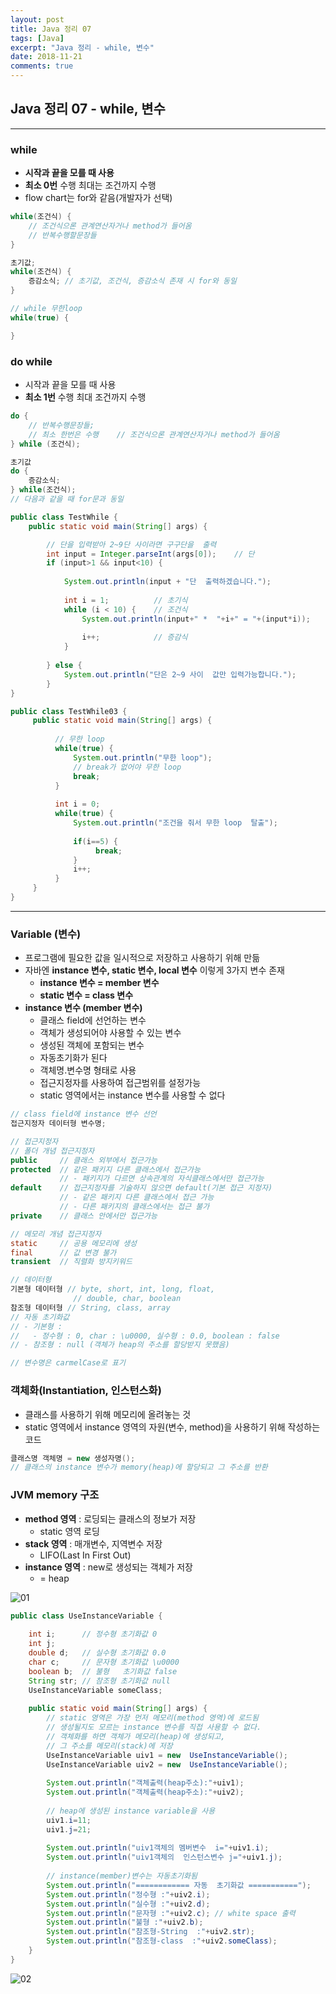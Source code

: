 ```yaml
---
layout: post
title: Java 정리 07
tags: [Java]
excerpt: "Java 정리 - while, 변수"
date: 2018-11-21
comments: true
---
```


## Java 정리 07 - while, 변수

---

### while


* **시작과 끝을 모를 때 사용**
* **최소 0번** 수행 최대는 조건까지 수행
* flow chart는 for와 같음(개발자가 선택)

```java
while(조건식) {
    // 조건식으론 관계연산자거나 method가 들어옴
    // 반복수행할문장들
}
```

```java
초기값;
while(조건식) {
    증감소식; // 초기값, 조건식, 증감소식 존재 시 for와 동일
}
```

```java
// while 무한loop
while(true) {

}
```

### do while


* 시작과 끝을 모를 때 사용
* **최소 1번** 수행 최대 조건까지 수행

```java
do {
    // 반복수행문장들;
    // 최소 한번은 수행    // 조건식으론 관계연산자거나 method가 들어옴
} while (조건식);
```

```java
초기값
do {
    증감소식;
} while(조건식);
// 다음과 같을 때 for문과 동일
```

```java
public class TestWhile {
    public static void main(String[] args) {

        // 단을 입력받아 2~9단 사이라면 구구단을  출력
        int input = Integer.parseInt(args[0]);    // 단
        if (input>1 && input<10) {
            
            System.out.println(input + "단  출력하겠습니다.");
            
            int i = 1;          // 초기식
            while (i < 10) {    // 조건식
                System.out.println(input+" *  "+i+" = "+(input*i));
                
                i++;            // 증감식
            }
                
        } else {
            System.out.println("단은 2~9 사이  값만 입력가능합니다.");
        }
}
```

```java
public class TestWhile03 {
     public static void main(String[] args) {
          
          // 무한 loop
          while(true) {
              System.out.println("무한 loop");
              // break가 없어야 무한 loop
              break;
          }
          
          int i = 0;
          while(true) {
              System.out.println("조건을 줘서 무한 loop  탈출");
              
              if(i==5) {
                   break;
              }
              i++;
          }
     }
}
```

---

### Variable (변수)

* 프로그램에 필요한 값을 일시적으로 저장하고 사용하기 위해 만듦
* 자바엔 **instance 변수, static 변수, local 변수** 이렇게 3가지 변수 존재
     * **instance 변수 = member 변수**
     * **static 변수 = class 변수**
* **instance 변수 (member 변수)**
     * 클래스 field에 선언하는 변수
     * 객체가 생성되어야 사용할 수 있는 변수
     * 생성된 객체에 포함되는 변수
     * 자동초기화가 된다
     * 객체명.변수명 형태로 사용
     * 접근지정자를 사용하여 접근범위를 설정가능
     * static 영역에서는 instance 변수를 사용할 수 없다


```java
// class field에 instance 변수 선언
접근지정자 데이터형 변수명;

// 접근지정자
// 폴더 개념 접근지정자
public     // 클래스 외부에서 접근가능
protected  // 같은 패키지 다른 클래스에서 접근가능
           // - 패키지가 다르면 상속관계의 자식클래스에서만 접근가능
default    // 접근지정자를 기술하지 않으면 default(기본 접근 지정자)
           // - 같은 패키지 다른 클래스에서 접근 가능
           // - 다른 패키지의 클래스에서는 접근 불가
private    // 클래스 안에서만 접근가능

// 메모리 개념 접근지정자
static     // 공용 메모리에 생성
final      // 값 변경 불가
transient  // 직렬화 방지키워드

// 데이터형
기본형 데이터형 // byte, short, int, long, float,
              // double, char, boolean
참조형 데이터형 // String, class, array 
// 자동 초기화값 
// - 기본형 :
//   - 정수형 : 0, char : \u0000, 실수형 : 0.0, boolean : false
// - 참조형 : null (객체가 heap의 주소를 할당받지 못했음)

// 변수명은 carmelCase로 표기
```


### 객체화(Instantiation, 인스턴스화)

* 클래스를 사용하기 위해 메모리에 올려놓는 것
* static 영역에서 instance 영역의 자원(변수, method)을 사용하기 위해 작성하는 코드

```java
클래스명 객체명 = new 생성자명();
// 클래스의 instance 변수가 memory(heap)에 할당되고 그 주소를 반환
```

### JVM memory 구조

* **method 영역** : 로딩되는 클래스의 정보가 저장
     * static 영역 로딩
* **stack 영역** : 매개변수, 지역변수 저장
     * LIFO(Last In First Out)
* **instance 영역** : new로 생성되는 객체가 저장
     * = heap 

![01](https://github.com/younggeun0/younggeun0.github.io/blob/master/_posts/img/java/07/01.png?raw=true)

```java
public class UseInstanceVariable {
    
    int i;      // 정수형 초기화값 0
    int j;
    double d;   // 실수형 초기화값 0.0
    char c;     // 문자형 초기화값 \u0000
    boolean b;  // 불형   초기화값 false
    String str; // 참조형 초기화값 null
    UseInstanceVariable someClass;
    
    public static void main(String[] args) {
        // static 영역은 가장 먼저 메모리(method 영역)에 로드됨
        // 생성될지도 모르는 instance 변수를 직접 사용할 수 없다.
        // 객체화를 하면 객체가 메모리(heap)에 생성되고,
        // 그 주소를 메모리(stack)에 저장
        UseInstanceVariable uiv1 = new  UseInstanceVariable();
        UseInstanceVariable uiv2 = new  UseInstanceVariable();
        
        System.out.println("객체출력(heap주소):"+uiv1);
        System.out.println("객체출력(heap주소):"+uiv2);
        
        // heap에 생성된 instance variable을 사용
        uiv1.i=11;
        uiv1.j=21;
        
        System.out.println("uiv1객체의 멤버변수  i="+uiv1.i);
        System.out.println("uiv1객체의  인스턴스변수 j="+uiv1.j);
        
        // instance(member)변수는 자동초기화됨
        System.out.println("============ 자동  초기화값 ===========");
        System.out.println("정수형 :"+uiv2.i);
        System.out.println("실수형 :"+uiv2.d);
        System.out.println("문자형 :"+uiv2.c); // white space 출력
        System.out.println("불형 :"+uiv2.b);
        System.out.println("참조형-String  :"+uiv2.str);
        System.out.println("참조형-class  :"+uiv2.someClass);
    }
}
```

![02](https://github.com/younggeun0/younggeun0.github.io/blob/master/_posts/img/java/07/02.png?raw=true)

